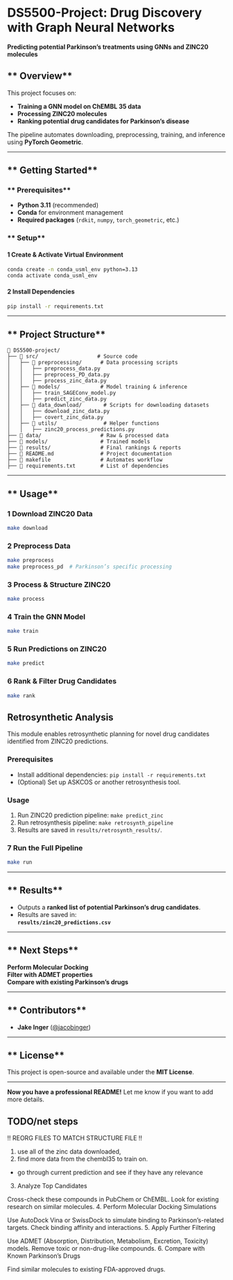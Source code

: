 # **DS5500-Project: Drug Discovery with Graph Neural Networks**
 **Predicting potential Parkinson’s treatments using GNNs and ZINC20 molecules**

## ** Overview**
This project focuses on:
- **Training a GNN model on ChEMBL 35 data**
- **Processing ZINC20 molecules**
- **Ranking potential drug candidates for Parkinson’s disease**

The pipeline automates downloading, preprocessing, training, and inference using **PyTorch Geometric**.

---

## ** Getting Started**

### ** Prerequisites**
- **Python 3.11** (recommended)
- **Conda** for environment management
- **Required packages** (`rdkit`, `numpy`, `torch_geometric`, etc.)

### ** Setup**
#### **1️ Create & Activate Virtual Environment**
```bash
conda create -n conda_usml_env python=3.13
conda activate conda_usml_env
```

#### **2️ Install Dependencies**
```bash
pip install -r requirements.txt
```

---

## ** Project Structure**
```
📂 DS5500-project/
├── 📂 src/                   # Source code
│   ├── 📂 preprocessing/      # Data processing scripts
│   │   ├── preprocess_data.py
│   │   ├── preprocess_PD_data.py
│   │   ├── process_zinc_data.py
│   ├── 📂 models/             # Model training & inference
│   │   ├── train_SAGEConv_model.py
│   │   ├── predict_zinc_data.py
│   ├── 📂 data_download/       # Scripts for downloading datasets
│   │   ├── download_zinc_data.py
│   │   ├── covert_zinc_data.py
│   ├── 📂 utils/               # Helper functions
│   │   ├── zinc20_process_predictions.py
├── 📂 data/                   # Raw & processed data
├── 📂 models/                 # Trained models
├── 📂 results/                # Final rankings & reports
├── 📜 README.md               # Project documentation
├── 📜 makefile                # Automates workflow
├── 📜 requirements.txt        # List of dependencies
```

---

## ** Usage**
### **1️ Download ZINC20 Data**
```bash
make download
```

### **2️ Preprocess Data**
```bash
make preprocess
make preprocess_pd  # Parkinson’s specific processing
```

### **3️ Process & Structure ZINC20**
```bash
make process
```

### **4️ Train the GNN Model**
```bash
make train
```

### **5️ Run Predictions on ZINC20**
```bash
make predict
```

### **6️ Rank & Filter Drug Candidates**
```bash
make rank
```

## Retrosynthetic Analysis
This module enables retrosynthetic planning for novel drug candidates identified from ZINC20 predictions.

### Prerequisites
- Install additional dependencies: `pip install -r requirements.txt`
- (Optional) Set up ASKCOS or another retrosynthesis tool.

### Usage
1. Run ZINC20 prediction pipeline: `make predict_zinc`
2. Run retrosynthesis pipeline: `make retrosynth_pipeline`
3. Results are saved in `results/retrosynth_results/`.


### **7️ Run the Full Pipeline**
```bash
make run
```

---

## ** Results**
- Outputs a **ranked list of potential Parkinson’s drug candidates**.
- Results are saved in:  
   **`results/zinc20_predictions.csv`**
  
---

## ** Next Steps**
 **Perform Molecular Docking**  
 **Filter with ADMET properties**  
 **Compare with existing Parkinson’s drugs**

---

## ** Contributors**
- **Jake Inger** ([@jacobinger](https://github.com/jacobinger))

---

## ** License**
This project is open-source and available under the **MIT License**.

---

 **Now you have a professional README!** Let me know if you want to add more details. 


## TODO/net steps
!! REORG FILES TO MATCH STRUCTURE FILE !!

1. use all of the zinc data downloaded,
2. find more data from the chembl35 to train on.
- go through current prediction and see if they have any relevance 
3. Analyze Top Candidates

Cross-check these compounds in PubChem or ChEMBL.
Look for existing research on similar molecules.
4. Perform Molecular Docking Simulations

Use AutoDock Vina or SwissDock to simulate binding to Parkinson’s-related targets.
Check binding affinity and interactions.
5. Apply Further Filtering

Use ADMET (Absorption, Distribution, Metabolism, Excretion, Toxicity) models.
Remove toxic or non-drug-like compounds.
6. Compare with Known Parkinson’s Drugs

Find similar molecules to existing FDA-approved drugs.
